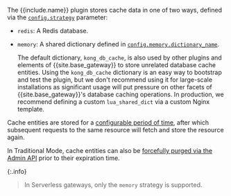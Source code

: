 The {{include.name}} plugin stores cache data in one of two ways, defined via the [`config.strategy`](./reference/#schema--config-strategy) parameter:

* `redis`: A Redis database.
* `memory`: A shared dictionary defined in [`config.memory.dictionary_name`](./reference/#schema--config-memory-dictionary-name).

  The default dictionary, `kong_db_cache`, is also used by other plugins and elements of {{site.base_gateway}} to store unrelated database cache entities.
  Using the `kong_db_cache` dictionary is an easy way to bootstrap and test the plugin, but we don't recommend using it for large-scale installations as significant usage will put pressure on other facets of {{site.base_gateway}}'s database caching operations. 
  In production, we recommend defining a custom `lua_shared_dict` via a custom Nginx template.

Cache entities are stored for a [configurable period of time](./reference/#schema--config-cache-ttl), after which subsequent requests to the same resource will fetch and store the resource again. 

In Traditional Mode, cache entities can also be [forcefully purged via the Admin API](#managing-cache-entities) prior to their expiration time.

{:.info}
> In Serverless gateways, only the `memory` strategy is supported.